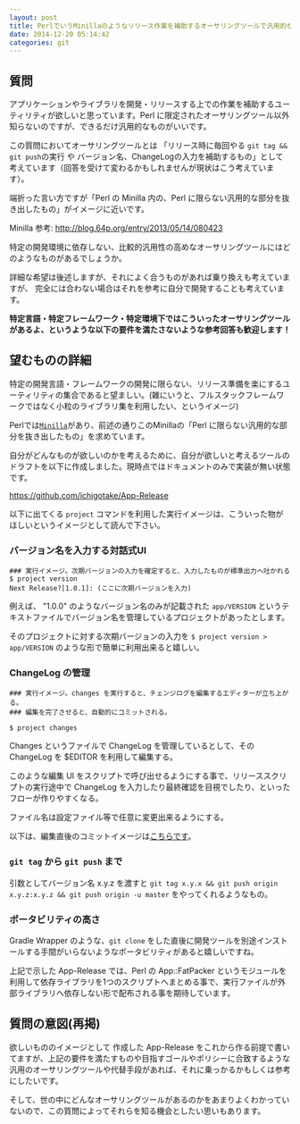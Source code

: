 ```yaml
---
layout: post
title: PerlでいうMinillaのようなリリース作業を補助するオーサリングツールで汎用的なものはありますか
date: 2014-12-20 05:14:42
categories: git
---
```

<h2>質問</h2>

<p>アプリケーションやライブラリを開発・リリースする上での作業を補助するユーティリティが欲しいと思っています。Perl に限定されたオーサリングツール以外知らないのですが、できるだけ汎用的なものがいいです。</p>

<p>この質問においてオーサリングツールとは
「リリース時に毎回やる <code>git tag &amp;&amp; git push</code>の実行 や バージョン名、ChangeLogの入力を補助するもの」として考えています（回答を受けて変わるかもしれませんが現状はこう考えています）。</p>

<p>端折った言い方ですが「Perl の Minilla 内の、Perl に限らない汎用的な部分を抜き出したもの」がイメージに近いです。</p>

<p>Minilla 参考: <a href="http://blog.64p.org/entry/2013/05/14/080423" rel="nofollow">http://blog.64p.org/entry/2013/05/14/080423</a></p>

<p>特定の開発環境に依存しない、比較的汎用性の高めなオーサリングツールにはどのようなものがあるでしょうか。</p>

<p>詳細な希望は後述しますが、それによく合うものがあれば乗り換えも考えていますが、
完全には合わない場合はそれを参考に自分で開発することも考えています。</p>

<p><strong>特定言語・特定フレームワーク・特定環境下ではこういったオーサリングツールがあるよ、というような以下の要件を満たさないような参考回答も歓迎します！</strong></p>

<h2>望むものの詳細</h2>

<p>特定の開発言語・フレームワークの開発に限らない、リリース準備を楽にするユーティリティの集合であると望ましい。(雑にいうと、フルスタックフレームワークではなく小粒のライブラリ集を利用したい、というイメージ)</p>

<p>Perlでは<a href="http://blog.64p.org/entry/2013/05/14/080423" rel="nofollow"><code>Minilla</code></a>があり、前述の通りこのMinillaの「Perl に限らない汎用的な部分を抜き出したもの」を求めています。</p>

<p>自分がどんなものが欲しいのかを考えるために、自分が欲しいと考えるツールのドラフトを以下に作成しました。現時点ではドキュメントのみで実装が無い状態です。</p>

<p><a href="https://github.com/ichigotake/App-Release" rel="nofollow">https://github.com/ichigotake/App-Release</a></p>

<p>以下に出てくる <code>project</code> コマンドを利用した実行イメージは、こういった物がほしいというイメージとして読んで下さい。</p>

<h3>バージョン名を入力する対話式UI</h3>

<pre><code>### 実行イメージ。次期バージョンの入力を確定すると、入力したものが標準出力へ吐かれる
$ project version
Next Release?[1.0.1]: (ここに次期バージョンを入力)
</code></pre>

<p>例えば、 "1.0.0" のようなバージョン名のみが記載された <code>app/VERSION</code> というテキストファイルでバージョン名を管理しているプロジェクトがあったとします。</p>

<p>そのプロジェクトに対する次期バージョンの入力を <code>$ project version &gt; app/VERSION</code> のような形で簡単に利用出来ると嬉しい。</p>

<h3>ChangeLog の管理</h3>

<pre><code>### 実行イメージ。changes を実行すると、チェンジログを編集するエディターが立ち上がる。
### 編集を完了させると、自動的にコミットされる。

$ project changes
</code></pre>

<p>Changes というファイルで ChangeLog を管理しているとして、その ChangeLog を $EDITOR を利用して編集する。</p>

<p>このような編集 UI をスクリプトで呼び出せるようにする事で、リリーススクリプトの実行途中で ChangeLog を入力したり最終確認を目視でしたり、といったフローが作りやすくなる。</p>

<p>ファイル名は設定ファイル等で任意に変更出来るようにする。</p>

<p>以下は、編集直後のコミットイメージは<a href="https://github.com/tokuhirom/Minilla/commit/97b68c908d14e2da830bd28e91968adaadc65efa" rel="nofollow">こちらです</a>。</p>

<h3><code>git tag</code> から <code>git push</code> まで</h3>

<p>引数としてバージョン名 x.y.z を渡すと <code>git tag x.y.x &amp;&amp; git push origin x.y.z:x.y.z &amp;&amp; git push origin -u master</code> をやってくれるようなもの。</p>

<h3>ポータビリティの高さ</h3>

<p>Gradle Wrapper のような、<code>git clone</code> をした直後に開発ツールを別途インストールする手間がいらないようなポータビリティがあると嬉しいですね。</p>

<p>上記で示した App-Release では、Perl の App::FatPacker というモジュールを利用して依存ライブラリを1つのスクリプトへまとめる事で、実行ファイルが外部ライブラリへ依存しない形で配布される事を期待しています。</p>

<h2>質問の意図(再掲)</h2>

<p>欲しいもののイメージとして 作成した App-Release をこれから作る前提で書いてますが、上記の要件を満たすものや目指すゴールやポリシーに合致するような汎用のオーサリングツールや代替手段があれば、それに乗っかるかもしくは参考にしたいです。</p>

<p>そして、世の中にどんなオーサリングツールがあるのかをあまりよくわかっていないので、この質問によってそれらを知る機会としたい思いもあります。</p>
